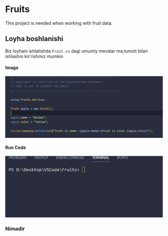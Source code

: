 # Fruits
This project is needed when working with fruit data.

## Loyha boshlanishi
Biz loyhani ishlatishda `Fruit.cs` dagi umumiy mevalar ma;lumoti bilan ishlashni ko'rishmiz mumkin

#### Image
![Home Page](/Image/home-page.png)

#### Run Code
![Run Code](/Image/run-code.gif)

### Nimadir